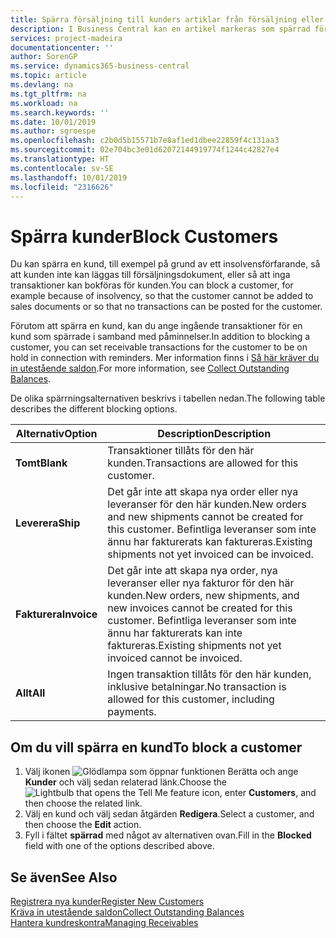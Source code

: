 ```yaml
---
title: Spärra försäljning till kunders artiklar från försäljning eller inköp
description: I Business Central kan en artikel markeras som spärrad för försäljning, spärrad för inköp eller spärrad för alla syften.
services: project-madeira
documentationcenter: ''
author: SorenGP
ms.service: dynamics365-business-central
ms.topic: article
ms.devlang: na
ms.tgt_pltfrm: na
ms.workload: na
ms.search.keywords: ''
ms.date: 10/01/2019
ms.author: sgroespe
ms.openlocfilehash: c2b0d5b15571b7e8af1ed1dbee22859f4c131aa3
ms.sourcegitcommit: 02e704bc3e01d62072144919774f1244c42827e4
ms.translationtype: HT
ms.contentlocale: sv-SE
ms.lasthandoff: 10/01/2019
ms.locfileid: "2316626"
---
```

# <a name="block-customers"></a><span data-ttu-id="7a82b-103">Spärra kunder</span><span class="sxs-lookup"><span data-stu-id="7a82b-103">Block Customers</span></span>
<span data-ttu-id="7a82b-104">Du kan spärra en kund, till exempel på grund av ett insolvensförfarande, så att kunden inte kan läggas till försäljningsdokument, eller så att inga transaktioner kan bokföras för kunden.</span><span class="sxs-lookup"><span data-stu-id="7a82b-104">You can block a customer, for example because of insolvency, so that the customer cannot be added to sales documents or so that no transactions can be posted for the customer.</span></span>

<span data-ttu-id="7a82b-105">Förutom att spärra en kund, kan du ange ingående transaktioner för en kund som spärrade i samband med påminnelser.</span><span class="sxs-lookup"><span data-stu-id="7a82b-105">In addition to blocking a customer, you can set receivable transactions for the customer to be on hold in connection with reminders.</span></span> <span data-ttu-id="7a82b-106">Mer information finns i [Så här kräver du in utestående saldon](receivables-collect-outstanding-balances.md).</span><span class="sxs-lookup"><span data-stu-id="7a82b-106">For more information, see [Collect Outstanding Balances](receivables-collect-outstanding-balances.md).</span></span>   

<span data-ttu-id="7a82b-107">De olika spärrningsalternativen beskrivs i tabellen nedan.</span><span class="sxs-lookup"><span data-stu-id="7a82b-107">The following table describes the different blocking options.</span></span>  

|<span data-ttu-id="7a82b-108">Alternativ</span><span class="sxs-lookup"><span data-stu-id="7a82b-108">Option</span></span>|<span data-ttu-id="7a82b-109">Description</span><span class="sxs-lookup"><span data-stu-id="7a82b-109">Description</span></span>|  
|--------------------|------------|  
|<span data-ttu-id="7a82b-110">**Tomt**</span><span class="sxs-lookup"><span data-stu-id="7a82b-110">**Blank**</span></span>|<span data-ttu-id="7a82b-111">Transaktioner tillåts för den här kunden.</span><span class="sxs-lookup"><span data-stu-id="7a82b-111">Transactions are allowed for this customer.</span></span>|
|<span data-ttu-id="7a82b-112">**Leverera**</span><span class="sxs-lookup"><span data-stu-id="7a82b-112">**Ship**</span></span>|<span data-ttu-id="7a82b-113">Det går inte att skapa nya order eller nya leveranser för den här kunden.</span><span class="sxs-lookup"><span data-stu-id="7a82b-113">New orders and new shipments cannot be created for this customer.</span></span> <span data-ttu-id="7a82b-114">Befintliga leveranser som inte ännu har fakturerats kan faktureras.</span><span class="sxs-lookup"><span data-stu-id="7a82b-114">Existing shipments not yet invoiced can be invoiced.</span></span>|  
|<span data-ttu-id="7a82b-115">**Fakturera**</span><span class="sxs-lookup"><span data-stu-id="7a82b-115">**Invoice**</span></span>|<span data-ttu-id="7a82b-116">Det går inte att skapa nya order, nya leveranser eller nya fakturor för den här kunden.</span><span class="sxs-lookup"><span data-stu-id="7a82b-116">New orders, new shipments, and new invoices cannot be created for this customer.</span></span> <span data-ttu-id="7a82b-117">Befintliga leveranser som inte ännu har fakturerats kan inte faktureras.</span><span class="sxs-lookup"><span data-stu-id="7a82b-117">Existing shipments not yet invoiced cannot be invoiced.</span></span>|  
|<span data-ttu-id="7a82b-118">**Allt**</span><span class="sxs-lookup"><span data-stu-id="7a82b-118">**All**</span></span>|<span data-ttu-id="7a82b-119">Ingen transaktion tillåts för den här kunden, inklusive betalningar.</span><span class="sxs-lookup"><span data-stu-id="7a82b-119">No transaction is allowed for this customer, including payments.</span></span>|  

## <a name="to-block-a-customer"></a><span data-ttu-id="7a82b-120">Om du vill spärra en kund</span><span class="sxs-lookup"><span data-stu-id="7a82b-120">To block a customer</span></span>  
1. <span data-ttu-id="7a82b-121">Välj ikonen ![Glödlampa som öppnar funktionen Berätta](media/ui-search/search_small.png "Berätta vad du vill göra") och ange **Kunder** och välj sedan relaterad länk.</span><span class="sxs-lookup"><span data-stu-id="7a82b-121">Choose the ![Lightbulb that opens the Tell Me feature](media/ui-search/search_small.png "Tell me what you want to do") icon, enter **Customers**, and then choose the related link.</span></span>
2. <span data-ttu-id="7a82b-122">Välj en kund och välj sedan åtgärden **Redigera**.</span><span class="sxs-lookup"><span data-stu-id="7a82b-122">Select a customer, and then choose the **Edit** action.</span></span>
3. <span data-ttu-id="7a82b-123">Fyll i fältet **spärrad** med något av alternativen ovan.</span><span class="sxs-lookup"><span data-stu-id="7a82b-123">Fill in the **Blocked** field with one of the options described above.</span></span>

## <a name="see-also"></a><span data-ttu-id="7a82b-124">Se även</span><span class="sxs-lookup"><span data-stu-id="7a82b-124">See Also</span></span>  
[<span data-ttu-id="7a82b-125">Registrera nya kunder</span><span class="sxs-lookup"><span data-stu-id="7a82b-125">Register New Customers</span></span>](sales-how-register-new-customers.md)  
[<span data-ttu-id="7a82b-126">Kräva in utestående saldon</span><span class="sxs-lookup"><span data-stu-id="7a82b-126">Collect Outstanding Balances</span></span>](receivables-collect-outstanding-balances.md)  
[<span data-ttu-id="7a82b-127">Hantera kundreskontra</span><span class="sxs-lookup"><span data-stu-id="7a82b-127">Managing Receivables</span></span>](receivables-manage-receivables.md)  
